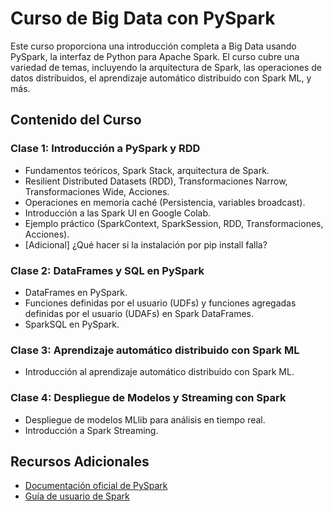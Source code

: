 # Curso de Big Data con PySpark

Este curso proporciona una introducción completa a Big Data usando PySpark, la interfaz de Python para Apache Spark. El curso cubre una variedad de temas, incluyendo la arquitectura de Spark, las operaciones de datos distribuidos, el aprendizaje automático distribuido con Spark ML, y más.

## Contenido del Curso

### Clase 1: Introducción a PySpark y RDD

- Fundamentos teóricos, Spark Stack, arquitectura de Spark.
- Resilient Distributed Datasets (RDD), Transformaciones Narrow, Transformaciones Wide, Acciones.
- Operaciones en memoria caché (Persistencia, variables broadcast).
- Introducción a las Spark UI en Google Colab.
- Ejemplo práctico (SparkContext, SparkSession, RDD, Transformaciones, Acciones).
- [Adicional] ¿Qué hacer si la instalación por pip install falla?

### Clase 2: DataFrames y SQL en PySpark

- DataFrames en PySpark.
- Funciones definidas por el usuario (UDFs) y funciones agregadas definidas por el usuario (UDAFs) en Spark DataFrames.
- SparkSQL en PySpark.

### Clase 3: Aprendizaje automático distribuido con Spark ML

- Introducción al aprendizaje automático distribuido con Spark ML.

### Clase 4: Despliegue de Modelos y Streaming con Spark

- Despliegue de modelos MLlib para análisis en tiempo real.
- Introducción a Spark Streaming.


## Recursos Adicionales

- [Documentación oficial de PySpark](https://spark.apache.org/docs/latest/api/python/)
- [Guía de usuario de Spark](https://spark.apache.org/docs/latest/)
